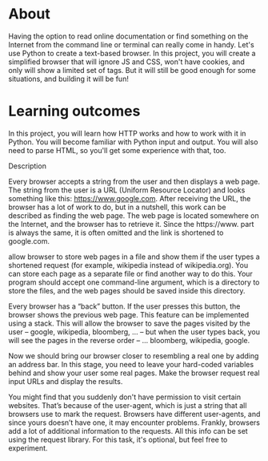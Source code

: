# About

Having the option to read online documentation or find something on the Internet from the command line or terminal can really come in handy. Let's use Python to create a text-based browser. In this project, you will create a simplified browser that will ignore JS and CSS, won't have cookies, and only will show a limited set of tags. 
But it will still be good enough for some situations, and building it will be fun!

# Learning outcomes

In this project, you will learn how HTTP works and how to work with it in Python. You will become familiar with Python input and output. You will also need to parse HTML, so you'll get some experience with that, too.


Description

Every browser accepts a string from the user and then displays a web page. The string from the user is a URL (Uniform Resource Locator) and looks something like this: https://www.google.com. After receiving the URL, the browser has a lot of work to do, but in a nutshell, this work can be described as finding the web page. The web page is located somewhere on the Internet, and the browser has to retrieve it. Since the https://www. part is always the same, it is often omitted and the link is shortened to google.com.

allow browser to store web pages in a file and show them if the user types a shortened request (for example, wikipedia instead of wikipedia.org). You can store each page as a separate file or find another way to do this. Your program should accept one command-line argument, which is a directory to store the files, and the web pages should be saved inside this directory.

Every browser has a “back” button. If the user presses this button, the browser shows the previous web page. This feature can be implemented using a stack. This will allow the browser to save the pages visited by the user – google, wikipedia, bloomberg, … – but when the user types back, you will see the pages in the reverse order – … bloomberg, wikipedia, google.


Now we should bring our browser closer to resembling a real one by adding an address bar. In this stage, you need to leave your hard-coded variables behind and show your user some real pages. Make the browser request real input URLs and display the results.

You might find that you suddenly don't have permission to visit certain websites. That’s because of the user-agent, which is just a string that all browsers use to mark the request. Browsers have different user-agents, and since yours doesn’t have one, it may encounter problems. Frankly, browsers add a lot of additional information to the requests. All this info can be set using the request library. For this task, it's optional, but feel free to experiment.
